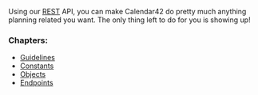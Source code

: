 Using our [REST](http://en.wikipedia.org/wiki/Representational_state_transfer) API, you can make Calendar42 do pretty much anything planning related you want. The only thing left to do for you is showing up!

### Chapters:

* [Guidelines](/rest-api/guidelines/)
* [Constants](/rest-api/constants/)
* [Objects](/rest-api/objects/)
* [Endpoints](/rest-api/guidelines/)
